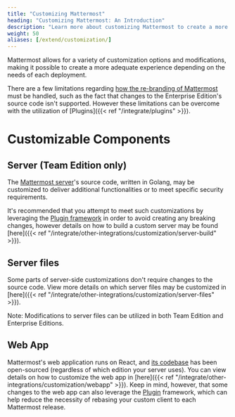 ```yaml
---
title: "Customizing Mattermost"
heading: "Customizing Mattermost: An Introduction"
description: "Learn more about customizing Mattermost to create a more personalized experience depending on the needs of your deployment."
weight: 50
aliases: [/extend/customization/]
---
```


Mattermost allows for a variety of customization options and modifications, making it possible to create a more adequate experience depending on the needs of each deployment.

There are a few limitations regarding [how the re-branding of Mattermost](https://www.mattermost.org/trademark-standards-of-use/) must be handled, such as the fact that changes to the Enterprise Edition's source code isn't supported. However these limitations can be overcome with the utilization of [Plugins]({{< ref "/integrate/plugins" >}}).

# Customizable Components

## Server (Team Edition only)

The [Mattermost server](https://github.com/mattermost/mattermost-server)'s source code, written in Golang, may be customized to deliver additional functionalities or to meet specific security requirements.

It's recommended that you attempt to meet such customizations by leveraging the [Plugin framework](/integrate/plugins/) in order to avoid creating any breaking changes, however details on how to build a custom server may be found [here]({{< ref "/integrate/other-integrations/customization/server-build" >}}).

## Server files

Some parts of server-side customizations don't require changes to the source code. View more details on which server files may be customized in [here]({{< ref "/integrate/other-integrations/customization/server-files" >}}).

Note: Modifications to server files can be utilized in both Team Edition and Enterprise Editions.

## Web App

Mattermost's web application runs on React, and [its codebase](https://github.com/mattermost/mattermost-webapp) has been open-sourced (regardless of which edition your server uses). You can view details on how to customize the web app in [here]({{< ref "/integrate/other-integrations/customization/webapp" >}}). Keep in mind, however, that some changes to the web app can also leverage the [Plugin](/integrate/plugins/webapp/) framework, which can help reduce the necessity of rebasing your custom client to each Mattermost release.
